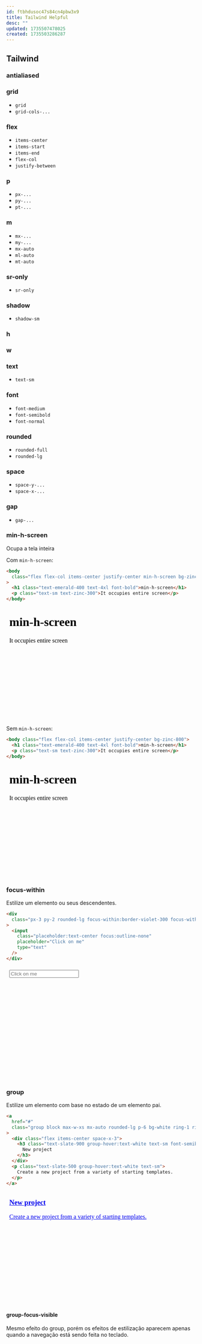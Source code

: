 ```yaml
---
id: ftbhdusoc47s84cn4pbw3x9
title: Tailwind Helpful
desc: ""
updated: 1735507478025
created: 1735503286287
---
```


## Tailwind

### antialiased

### grid

- `grid`
- `grid-cols-...`

### flex

- `items-center`
- `items-start`
- `items-end`
- `flex-col`
- `justify-between`

### p

- `px-...`
- `py-...`
- `pt-...`

### m

- `mx-...`
- `my-...`
- `mx-auto`
- `ml-auto`
- `mt-auto`

### sr-only

- `sr-only`

### shadow

- `shadow-sm`

### h

### w

### text

- `text-sm`

### font

- `font-medium`
- `font-semibold`
- `font-normal`

### rounded

- `rounded-full`
- `rounded-lg`

### space

- `space-y-...`
- `space-x-...`

### gap

- `gap-...`

### min-h-screen

Ocupa a tela inteira

Com `min-h-screen`:

```html
<body
  class="flex flex-col items-center justify-center min-h-screen bg-zinc-800"
>
  <h1 class="text-emerald-400 text-4xl font-bold">min-h-screen</h1>
  <p class="text-sm text-zinc-300">It occupies entire screen</p>
</body>
```

<iframe
  width='100%'
  height='300'
  srcdoc='
  <!DOCTYPE html>
  <html lang="en">
    <head>
      <meta charset="UTF-8">
      <meta name="viewport" content="width=device-width, initial-scale=1.0">
      <script src="https://cdn.tailwindcss.com"></script>
    </head>
    <body class="flex flex-col items-center justify-center min-h-screen bg-zinc-800">
      <h1 class="text-emerald-400 text-4xl font-bold">min-h-screen</h1>
      <p class="text-sm text-zinc-300">It occupies entire screen</p>
    </body>
  </html>'
  allowfullscreen='allowfullscreen'
  frameborder='0'>
</iframe>

Sem `min-h-screen`:

```html
<body class="flex flex-col items-center justify-center bg-zinc-800">
  <h1 class="text-emerald-400 text-4xl font-bold">min-h-screen</h1>
  <p class="text-sm text-zinc-300">It occupies entire screen</p>
</body>
```

<iframe
  width='100%'
  height='300'
  srcdoc='
  <!DOCTYPE html>
  <html lang="en">
    <head>
      <meta charset="UTF-8">
      <meta name="viewport" content="width=device-width, initial-scale=1.0">
      <script src="https://cdn.tailwindcss.com"></script>
    </head>
    <body class="flex flex-col items-center justify-center bg-zinc-800">
      <h1 class="text-emerald-400 text-4xl font-bold">min-h-screen</h1>
      <p class="text-sm text-zinc-300">It occupies entire screen</p>
    </body>
  </html>'
  allowfullscreen='allowfullscreen'
  frameborder='0'>
</iframe>

### focus-within

Estilize um elemento ou seus descendentes.

```html
<div
  class="px-3 py-2 rounded-lg focus-within:border-violet-300 focus-within:ring-4 focus-within:ring-violet-100"
>
  <input
    class="placeholder:text-center focus:outline-none"
    placeholder="Click on me"
    type="text"
  />
</div>
```

<iframe
  width='100%'
  height='300'
  srcdoc='
  <!DOCTYPE html>
  <html lang="en">
    <head>
      <meta charset="UTF-8">
      <meta name="viewport" content="width=device-width, initial-scale=1.0">
      <script src="https://cdn.tailwindcss.com"></script>
    </head>
    <body class="flex flex-col items-center justify-center min-h-screen">
      <div class="px-3 py-2 rounded-lg focus-within:border-violet-300 focus-within:ring-4 focus-within:ring-violet-100">
        <input class="placeholder:text-center focus:outline-none" placeholder="Click on me" type="text" />
      </div>
    </body>
  </html>'
  allowfullscreen='allowfullscreen'
  frameborder='0'>
</iframe>

### group

Estilize um elemento com base no estado de um elemento pai.

```html
<a
  href="#"
  class="group block max-w-xs mx-auto rounded-lg p-6 bg-white ring-1 ring-slate-900/5 shadow-lg space-y-3 hover:bg-sky-500 hover:ring-sky-500"
>
  <div class="flex items-center space-x-3">
    <h3 class="text-slate-900 group-hover:text-white text-sm font-semibold">
      New project
    </h3>
  </div>
  <p class="text-slate-500 group-hover:text-white text-sm">
    Create a new project from a variety of starting templates.
  </p>
</a>
```

<iframe
  width='100%'
  height='300'
  srcdoc='
  <!DOCTYPE html>
  <html lang="en">
    <head>
      <meta charset="UTF-8">
      <meta name="viewport" content="width=device-width, initial-scale=1.0">
      <script src="https://cdn.tailwindcss.com"></script>
    </head>
    <body class="flex flex-col items-center justify-center min-h-screen bg-zinc-800">
      <a href="#" class="group block max-w-xs mx-auto rounded-lg p-6 bg-white ring-1 ring-slate-900/5 shadow-lg space-y-3 hover:bg-sky-500 hover:ring-sky-500">
        <div class="flex items-center space-x-3">
          <h3 class="text-slate-900 group-hover:text-white text-sm font-semibold">New project</h3>
        </div>
        <p class="text-slate-500 group-hover:text-white text-sm">Create a new project from a variety of starting templates.</p>
      </a>
    </body>
  </html>'
  allowfullscreen='allowfullscreen'
  frameborder='0'>
</iframe>

#### group-focus-visible

Mesmo efeito do group, porém os efeitos de estilização aparecem apenas quando a navegação está sendo feita no teclado.
